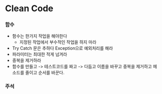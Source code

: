 # Clean Code

### 함수

* 함수는 한가지 작업을 해야한다
    * 지정된 작업에서 부수적인 작업을 하지 마라
* Try Catch 문은 추하다 Exception으로 예외처리를 해라
* 파라미터는 최대한 적게 넘겨라
* 중복을 제거하라
* 함수를 만들고 -> 테스트코드를 짜고 -> 다듬고 이름을 바꾸고 중복을 제거하고 메소드를 줄이고 순서를 바꾼다.

### 주석
